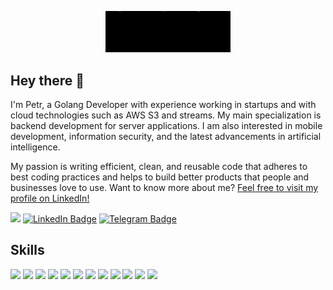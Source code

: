 <!--
**larikhide/larikhide** is a ✨ _special_ ✨ repository because its `README.md` (this file) appears on your GitHub profile.

Here are some ideas to get you started:

- 🔭 I’m currently working on ...
- 🌱 I’m currently learning ...
- 👯 I’m looking to collaborate on ...
- 🤔 I’m looking for help with ...
- 💬 Ask me about ...
- 📫 How to reach me: ...
- 😄 Pronouns: ...
- ⚡ Fun fact: ...
-->

<p align="center">
    <img width="200" src="./src/img/github_header.gif" alt="12oz mouse">
</p>

## Hey there 👋

I'm Petr, a Golang Developer with experience working in startups and with cloud technologies such as AWS S3 and streams. My main specialization is backend development for server applications. I am also interested in mobile development, information security, and the latest advancements in artificial intelligence.

My passion is writing efficient, clean, and reusable code that adheres to best coding practices and helps to build better products that people and businesses love to use. Want to know more about me? [Feel free to visit my profile on LinkedIn!](https://www.linkedin.com/in/petr-ustyuzhanin/)  

![](https://komarev.com/ghpvc/?username=larikhide)
[![LinkedIn Badge](https://img.shields.io/badge/LinkedIn-Profile-informational?style=flat&logo=linkedin&logoColor=white&color=0D76A8)](https://www.linkedin.com/in/petr-ustyuzhanin/) 
[![Telegram Badge](https://img.shields.io/badge/Telegram-Messenger-0D76A8?&logo=telegram)](https://t.me/p_ustyuzhanin)


<!-- [![larikhide's GitHub stats](https://github-readme-stats.vercel.app/api?username=larikhide)](https://github.com/larikhide/github-readme-stats) -->

## Skills

![](https://img.shields.io/badge/Go%2FGolang-0D76A8?&logo=go)
![](https://img.shields.io/badge/-REST%20API-0D76A8)
![](https://img.shields.io/badge/-gRPC-0D76A8)
![](https://img.shields.io/badge/SQL%2FNoSQL-0D76A8)
![](https://img.shields.io/badge/HTTP-0D76A8)
![](https://img.shields.io/badge/TCP%2FIP-0D76A8)
![](https://img.shields.io/badge/Linux-0D76A8?&logo=linux)
![](https://img.shields.io/badge/Docker-0D76A8?&logo=docker)
![](https://img.shields.io/badge/Git-0D76A8?&logo=git)
![](https://img.shields.io/badge/PostgreSQL-0D76A8?&logo=#4169E1)
![](https://img.shields.io/badge/Redis-0D76A8?&logo=#DC382D)
![](https://img.shields.io/badge/MongoDB-0D76A8?&logo=#47A248)

![]()

<!--
<details>
<summary>More Skills</summary>

[]()
![]()
![]()
![]()

</details> -->
